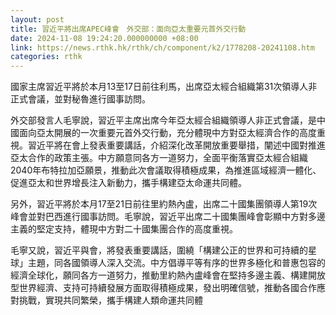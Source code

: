 ```yaml
---
layout: post
title: 習近平將出席APEC峰會　外交部：面向亞太重要元首外交行動
date: 2024-11-08 19:24:20.000000000 +08:00
link: https://news.rthk.hk/rthk/ch/component/k2/1778208-20241108.htm
categories: rthk
---
```


國家主席習近平將於本月13至17日前往利馬，出席亞太經合組織第31次領導人非正式會議，並對秘魯進行國事訪問。

外交部發言人毛寧說，習近平主席出席今年亞太經合組織領導人非正式會議，是中國面向亞太開展的一次重要元首外交行動，充分體現中方對亞太經濟合作的高度重視。習近平將在會上發表重要講話，介紹深化改革開放重要舉措，闡述中國對推進亞太合作的政策主張。中方願意同各方一道努力，全面平衡落實亞太經合組織2040年布特拉加亞願景，推動此次會議取得積極成果，為推進區域經濟一體化、促進亞太和世界增長注入新動力，攜手構建亞太命運共同體。

另外，習近平將於本月17至21日前往里約熱內盧，出席二十國集團領導人第19次峰會並對巴西進行國事訪問。毛寧說，習近平出席二十國集團峰會彰顯中方對多邊主義的堅定支持，體現中方對二十國集團合作的高度重視。

毛寧又說，習近平與會，將發表重要講話，圍繞「構建公正的世界和可持續的星球」主題，同各國領導人深入交流。中方倡導平等有序的世界多極化和普惠包容的經濟全球化，願同各方一道努力，推動里約熱內盧峰會在堅持多邊主義、構建開放型世界經濟、支持可持續發展方面取得積極成果，發出明確信號，推動各國合作應對挑戰，實現共同繁榮，攜手構建人類命運共同體
